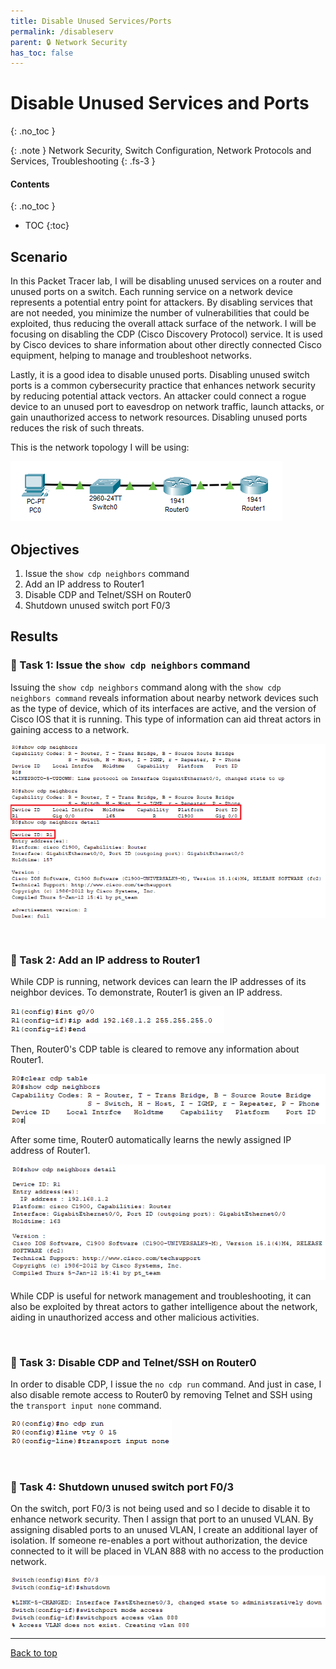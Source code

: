 ```yaml
---
title: Disable Unused Services/Ports
permalink: /disableserv
parent: 🔒 Network Security
has_toc: false
---
```

# Disable Unused Services and Ports
{: .no_toc }

{: .note }
Network Security, Switch Configuration, Network Protocols and Services, Troubleshooting
{: .fs-3 }

#### Contents
{: .no_toc }
- TOC
{:toc}

## Scenario
In this Packet Tracer lab, I will be disabling unused services on a router and unused ports on a switch. Each running service on a network device represents a potential entry point for attackers. By disabling services that are not needed, you minimize the number of vulnerabilities that could be exploited, thus reducing the overall attack surface of the network. I will be focusing on disabling the CDP (Cisco Discovery Protocol) service. It is used by Cisco devices to share information about other directly connected Cisco equipment, helping to manage and troubleshoot networks. 

Lastly, it is a good idea to disable unused ports. Disabling unused switch ports is a common cybersecurity practice that enhances network security by reducing potential attack vectors. An attacker could connect a rogue device to an unused port to eavesdrop on network traffic, launch attacks, or gain unauthorized access to network resources. Disabling unused ports reduces the risk of such threats.

This is the network topology I will be using:

![](/assets/images/101netplus/7475_disable/topology.png)

## Objectives

1. Issue the ```show cdp neighbors``` command
2. Add an IP address to Router1
3. Disable CDP and Telnet/SSH on Router0
4. Shutdown unused switch port F0/3

## Results
### 📄 Task 1: Issue the ```show cdp neighbors``` command

Issuing the ```show cdp neighbors``` command along with the ```show cdp neighbors command``` reveals information about nearby network devices such as the type of device, which of its interfaces are active, and the version of Cisco IOS that it is running. This type of information can aid threat actors in gaining access to a network. 

![](/assets/images/101netplus/7475_disable/R0_showcdp.png)

<br>

### 📄 Task 2: Add an IP address to Router1

While CDP is running, network devices can learn the IP addresses of its neighbor devices. To demonstrate, Router1 is given an IP address.  

![](/assets/images/101netplus/7475_disable/R1_addip.png)

Then, Router0's CDP table is cleared to remove any information about Router1.

![](/assets/images/101netplus/7475_disable/R0_R1_cdpdisabled.png)

After some time, Router0 automatically learns the newly assigned IP address of Router1.

![](/assets/images/101netplus/7475_disable/R0_showR1ip.png)

While CDP is useful for network management and troubleshooting, it can also be exploited by threat actors to gather intelligence about the network, aiding in unauthorized access and other malicious activities.

<br>

### 📄 Task 3: Disable CDP and Telnet/SSH on Router0

In order to disable CDP, I issue the ```no cdp run``` command. And just in case, I also disable remote access to Router0 by removing Telnet and SSH using the ```transport input none``` command.

![](/assets/images/101netplus/7475_disable/R0_disable_cdptelnetssh.png)

<br>

### 📄 Task 4: Shutdown unused switch port F0/3

On the switch, port F0/3 is not being used and so I decide to disable it to enhance network security. Then I assign that port to an unused VLAN. By assigning disabled ports to an unused VLAN, I create an additional layer of isolation. If someone re-enables a port without authorization, the device connected to it will be placed in VLAN 888 with no access to the production network.


![](/assets/images/101netplus/7475_disable/switch_shutdownport.png)

---

<a href="#top" id="back-to-top">Back to top</a>